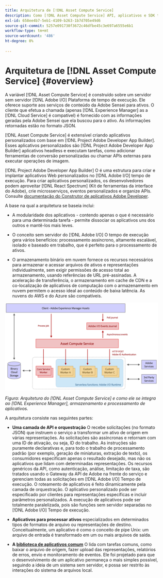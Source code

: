 ```yaml
---
title: Arquitetura de [!DNL Asset Compute Service]
description: Como [!DNL Asset Compute Service] API, aplicativos e SDK trabalham juntos para fornecer um serviço de processamento de ativos nativo em nuvem.
exl-id: 658ee4b7-5eb1-4109-b263-1b7d705e49d6
source-git-commit: 5257e091730f3672c46dfbe45c3e697a6555e6b1
workflow-type: tm+mt
source-wordcount: '486'
ht-degree: 0%

---
```


# Arquitetura de [!DNL Asset Compute Service] {#overview}

A variável [!DNL Asset Compute Service] é construído sobre um servidor sem servidor [!DNL Adobe I/O] Plataforma de tempo de execução. Ele oferece suporte aos serviços de conteúdo da Adobe Sensei para ativos. O cliente que efetua a chamada (apenas [!DNL Experience Manager] as a [!DNL Cloud Service] é compatível) é fornecido com as informações geradas pela Adobe Sensei que ela buscou para o ativo. As informações retornadas estão no formato JSON.

[!DNL Asset Compute Service] é extensível criando aplicativos personalizados com base em [!DNL Project Adobe Developer App Builder]. Esses aplicativos personalizados são [!DNL Project Adobe Developer App Builder] aplicativos headless e executam tarefas, como adicionar ferramentas de conversão personalizadas ou chamar APIs externas para executar operações de imagem.

[!DNL Project Adobe Developer App Builder] O é uma estrutura para criar e implantar aplicativos Web personalizados no [!DNL Adobe I/O] tempo de execução. Para criar aplicativos personalizados, os desenvolvedores podem aproveitar [!DNL React Spectrum] (Kit de ferramentas da interface do Adobe), crie microsserviços, eventos personalizados e organize APIs. Consulte [documentação do Construtor de aplicativos Adobe Developer](https://developer.adobe.com/app-builder/docs/overview).

A base na qual a arquitetura se baseia inclui:

* A modularidade dos aplicativos - contendo apenas o que é necessário para uma determinada tarefa - permite dissociar os aplicativos uns dos outros e mantê-los mais leves.

* O conceito sem servidor do [!DNL Adobe I/O] O tempo de execução gera vários benefícios: processamento assíncrono, altamente escalável, isolado e baseado em trabalho, que é perfeito para o processamento de ativos.

* O armazenamento binário em nuvem fornece os recursos necessários para armazenar e acessar arquivos de ativos e representações individualmente, sem exigir permissões de acesso total ao armazenamento, usando referências de URL pré-assinadas. A aceleração de transferência, o armazenamento em cache de CDN e a co-localização de aplicativos de computação com o armazenamento em nuvem permitem o acesso ideal ao conteúdo de baixa latência. As nuvens do AWS e do Azure são compatíveis.

![Arquitetura do serviço de Asset compute](assets/architecture-diagram.png)

*Figura: Arquitetura do [!DNL Asset Compute Service] e como ele se integra ao [!DNL Experience Manager], armazenamento e processamento de aplicativos.*

A arquitetura consiste nas seguintes partes:

* **Uma camada de API e orquestração** O recebe solicitações (no formato JSON) que instruem o serviço a transformar um ativo de origem em várias representações. As solicitações são assíncronas e retornam com uma ID de ativação, ou seja, ID do trabalho. As instruções são puramente declarativas e, para todo o trabalho de processamento padrão (por exemplo, geração de miniaturas, extração de texto), os consumidores especificam apenas o resultado desejado, mas não os aplicativos que lidam com determinadas representações. Os recursos genéricos da API, como autenticação, análise, limitação de taxa, são tratados usando o Gateway da API de Adobe na frente do serviço e gerenciam todas as solicitações em [!DNL Adobe I/O] Tempo de execução. O roteamento de aplicativos é feito dinamicamente pela camada de orquestração. O aplicativo personalizado pode ser especificado por clientes para representações específicas e incluir parâmetros personalizados. A execução de aplicativos pode ser totalmente paralelizada, pois são funções sem servidor separadas no [!DNL Adobe I/O] Tempo de execução.

* **Aplicativos para processar ativos** especializados em determinados tipos de formatos de arquivo ou representações de destino. Conceitualmente, um aplicativo é como o conceito de pipe Unix: um arquivo de entrada é transformado em um ou mais arquivos de saída.

* **A [biblioteca de aplicativos comum](https://github.com/adobe/asset-compute-sdk)** O lida com tarefas comuns, como baixar o arquivo de origem, fazer upload das representações, relatórios de erros, envio e monitoramento de eventos. Ele foi projetado para que o desenvolvimento de um aplicativo permaneça o mais simples possível, seguindo a ideia de um sistema sem servidor, e possa ser restrito às interações do sistema de arquivos local.

<!-- TBD:

* About the YAML file?
* minimize description to custom applications
* remove all internal stuff (e.g. Photoshop application, API Gateway) from text and diagram
* update diagram to focus on 3rd party custom applications ONLY
* Explain important transactions/handshakes?
* Flow of assets/control? See the illustration on the Nui diagrams wiki.
* Illustrations. See the SVG shared by Alex.
* Exceptions? Limitations? Call-outs? Gotchas?
* Do we want to add what basic processing is not available currently, that is expected by existing AEM customers?
-->
